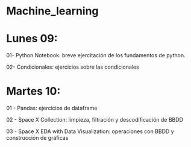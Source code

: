 # Machine_learning
# Lunes 09:
01- Python Notebook: breve ejercitación de los fundamentos de python.

02- Condicionales: ejercicios sobre las condicionales 

# Martes 10: 
01 - Pandas: ejercicios de dataframe

02 - Space X Collection: limpieza, filtración y descodificación de BBDD

03 - Space X EDA with Data Visualization: operaciones con BBDD y construcción de gráficas
